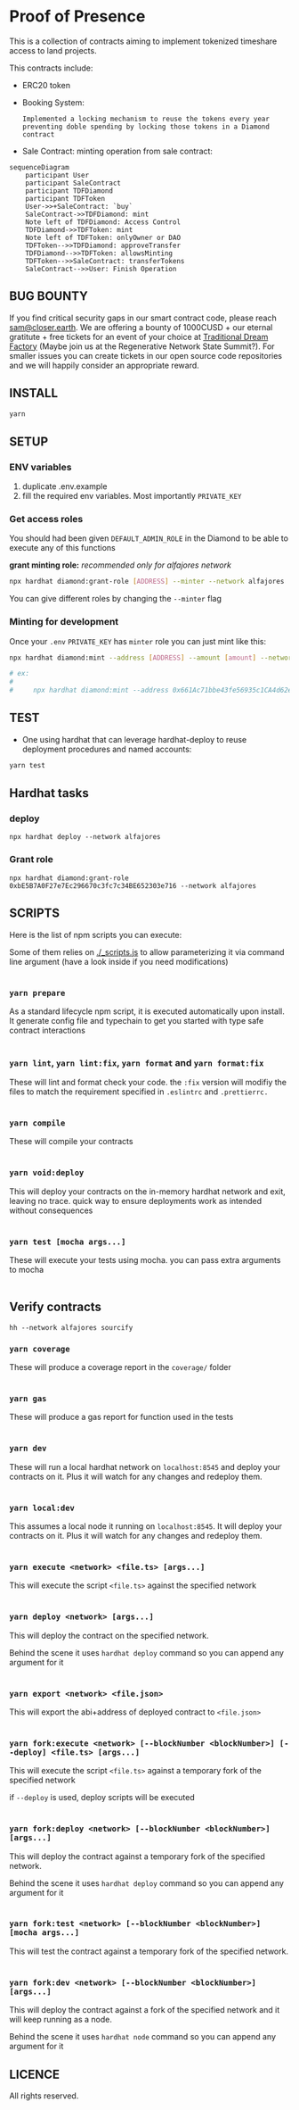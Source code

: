 # Proof of Presence

This is a collection of contracts aiming to implement tokenized timeshare access to land projects.

This contracts include:

- ERC20 token
- Booking System:

      Implemented a locking mechanism to reuse the tokens every year preventing doble spending by locking those tokens in a Diamond contract

- Sale Contract:
  minting operation from sale contract:

```mermaid
sequenceDiagram
    participant User
    participant SaleContract
    participant TDFDiamond
    participant TDFToken
    User->>+SaleContract: `buy`
    SaleContract->>TDFDiamond: mint
    Note left of TDFDiamond: Access Control
    TDFDiamond->>TDFToken: mint
    Note left of TDFToken: onlyOwner or DAO
    TDFToken-->>TDFDiamond: approveTransfer
    TDFDiamond-->>TDFToken: allowsMinting
    TDFToken-->>SaleContract: transferTokens
    SaleContract-->>User: Finish Operation
```


## BUG BOUNTY

If you find critical security gaps in our smart contract code, please reach sam@closer.earth.
We are offering a bounty of 1000CUSD + our eternal gratitute + free tickets for an event of your choice at [Traditional Dream Factory](https://traditionaldreamfactory.com/) (Maybe join us at the Regenerative Network State Summit?).
For smaller issues you can create tickets in our open source code repositories and we will happily consider an appropriate reward.

## INSTALL

```bash
yarn
```

## SETUP

### ENV variables

1. duplicate .env.example
2. fill the required env variables. Most importantly `PRIVATE_KEY`

### Get access roles

You should had been given `DEFAULT_ADMIN_ROLE` in the Diamond to be able to execute any of this functions

**grant minting role:** _recommended only for alfajores network_

```bash
npx hardhat diamond:grant-role [ADDRESS] --minter --network alfajores
```

You can give different roles by changing the `--minter` flag

### Minting for development

Once your `.env` `PRIVATE_KEY` has `minter` role you can just mint like this:

```bash
npx hardhat diamond:mint --address [ADDRESS] --amount [amount] --network alfajores

# ex:
#
#     npx hardhat diamond:mint --address 0x661Ac71bbe43fe56935c1CA4d62e62ed380950A3 --amount 32 --network alfajores
```

## TEST

- One using hardhat that can leverage hardhat-deploy to reuse deployment procedures and named accounts:

```bash
yarn test
```

## Hardhat tasks

### deploy

```
npx hardhat deploy --network alfajores
```

### Grant role

```
npx hardhat diamond:grant-role 0xbE5B7A0F27e7Ec296670c3fc7c34BE652303e716 --network alfajores
```

## SCRIPTS

Here is the list of npm scripts you can execute:

Some of them relies on [./\_scripts.js](./_scripts.js) to allow parameterizing it via command line argument (have a look inside if you need modifications)
<br/><br/>

### `yarn prepare`

As a standard lifecycle npm script, it is executed automatically upon install. It generate config file and typechain to get you started with type safe contract interactions
<br/><br/>

### `yarn lint`, `yarn lint:fix`, `yarn format` and `yarn format:fix`

These will lint and format check your code. the `:fix` version will modifiy the files to match the requirement specified in `.eslintrc` and `.prettierrc.`
<br/><br/>

### `yarn compile`

These will compile your contracts
<br/><br/>

### `yarn void:deploy`

This will deploy your contracts on the in-memory hardhat network and exit, leaving no trace. quick way to ensure deployments work as intended without consequences
<br/><br/>

### `yarn test [mocha args...]`

These will execute your tests using mocha. you can pass extra arguments to mocha
<br/><br/>

## Verify contracts

```
hh --network alfajores sourcify
```

### `yarn coverage`

These will produce a coverage report in the `coverage/` folder
<br/><br/>

### `yarn gas`

These will produce a gas report for function used in the tests
<br/><br/>

### `yarn dev`

These will run a local hardhat network on `localhost:8545` and deploy your contracts on it. Plus it will watch for any changes and redeploy them.
<br/><br/>

### `yarn local:dev`

This assumes a local node it running on `localhost:8545`. It will deploy your contracts on it. Plus it will watch for any changes and redeploy them.
<br/><br/>

### `yarn execute <network> <file.ts> [args...]`

This will execute the script `<file.ts>` against the specified network
<br/><br/>

### `yarn deploy <network> [args...]`

This will deploy the contract on the specified network.

Behind the scene it uses `hardhat deploy` command so you can append any argument for it
<br/><br/>

### `yarn export <network> <file.json>`

This will export the abi+address of deployed contract to `<file.json>`
<br/><br/>

### `yarn fork:execute <network> [--blockNumber <blockNumber>] [--deploy] <file.ts> [args...]`

This will execute the script `<file.ts>` against a temporary fork of the specified network

if `--deploy` is used, deploy scripts will be executed
<br/><br/>

### `yarn fork:deploy <network> [--blockNumber <blockNumber>] [args...]`

This will deploy the contract against a temporary fork of the specified network.

Behind the scene it uses `hardhat deploy` command so you can append any argument for it
<br/><br/>

### `yarn fork:test <network> [--blockNumber <blockNumber>] [mocha args...]`

This will test the contract against a temporary fork of the specified network.
<br/><br/>

### `yarn fork:dev <network> [--blockNumber <blockNumber>] [args...]`

This will deploy the contract against a fork of the specified network and it will keep running as a node.

Behind the scene it uses `hardhat node` command so you can append any argument for it

## LICENCE

All rights reserved.
